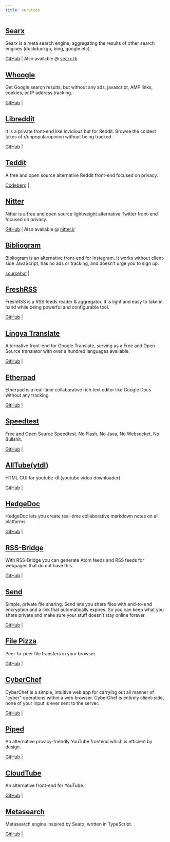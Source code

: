 ```yaml
---
title: services
---
```


## [Searx](https://sx.alefvanoon.xyz/)

Searx is a meta search engine, aggregating the results of other search engines (duckduckgo, bing, google etc).

[GitHub](https://github.com/searx/searx) | Also available @ [searx.tk](https://searx.tk)

## [Whoogle](https://s.alefvanoon.xyz/)

Get Google search results, but without any ads, javascript, AMP links, cookies, or IP address tracking.

[GitHub](https://github.com/benbusby/whoogle-search) |

## [Libreddit](https://libreddit.alefvanoon.xyz/)

It is a private front-end like Invidious but for Reddit. Browse the coldest takes of r/unpopularopinion without being tracked.

[GitHub](https://github.com/spikecodes/libreddit) |

## [Teddit](https://teddit.alefvanoon.xyz/)

A free and open source alternative Reddit front-end focused on privacy.

[Codeberg](https://codeberg.org/teddit/teddit) |

## [Nitter](https://nitter.alefvanoon.xyz/)

Nitter is a free and open source lightweight alternative Twitter front-end focused on privacy.

[GitHub](https://github.com/zedeus/nitter) | Also available @ [nitter.ir](https://nitter.ir)

## [Bibliogram](https://biblio.alefvanoon.xyz/)

Bibliogram is an alternative front-end for Instagram. It works without client-side JavaScript, has no ads or tracking, and doesn't urge you to sign up.

[sourcehut](https://sr.ht/~cadence/bibliogram/) |

## [FreshRSS](https://rss.alefvanoon.xyz/)

FreshRSS is a RSS feeds reader & aggregator. It is light and easy to take in hand while being powerful and configurable tool.

[GitHub](https://github.com/FreshRSS/FreshRSS/) |

## [Lingva Translate](https://translate.alefvanoon.xyz/)

Alternative front-end for Google Translate, serving as a Free and Open Source translator with over a hundred languages available.

[GitHub](https://github.com/TheDavidDelta/lingva-translate/) |

## [Etherpad](https://pad.alefvanoon.xyz/)

Etherpad is a real-time collaborative rich text editor like Google Docs without any tracking.

[GitHub](https://github.com/ether/etherpad-lite/) |

## [Speedtest](https://fast.alefvanoon.xyz/)

Free and Open Source Speedtest. No Flash, No Java, No Websocket, No Bullshit.

[GitHub](https://github.com/librespeed/speedtest/) |

## [AllTube(ytdl)](https://yt.alefvanon.xyz/)

HTML GUI for youtube-dl.(youtube video downloader)

[GitHub](https://github.com/Rudloff/alltube/) |


## [HedgeDoc](https://mdpad.alefvanon.xyz/)

HedgeDoc lets you create real-time collaborative markdown notes on all platforms.

[GitHub](https://github.com/hedgedoc/hedgedoc/) |


## [RSS-Bridge](https://rssb.alefvanon.xyz/)

With RSS-Bridge you can generate Atom feeds and RSS feeds for webpages that do not have this.

[GitHub](https://github.com/RSS-Bridge/rss-bridge/) |

## [Send](https://send.alefvanoon.xyz/)

Simple, private file sharing. Send lets you share files with end-to-end encryption and a link that automatically expires. So you can keep what you share private and make sure your stuff doesn’t stay online forever.

[GitHub](https://gitlab.com/timvisee/send/) |

## [File Pizza](https://filepizza.alefvanoon.xyz/)

Peer-to-peer file transfers in your browser.

[GitHub](https://gitlab.com/timvisee/send/) |

## [CyberChef](https://cyberchef.alefvanoon.xyz/)

CyberChef is a simple, intuitive web app for carrying out all manner of "cyber" operations within a web browser. CyberChef is entirely client-side, none of your input is ever sent to the server.

[GitHub](https://github.com/gchq/CyberChef/) |

## [Piped](https://piped.alefvanoon.xyz/)

An alternative privacy-friendly YouTube frontend which is efficient by design.

[GitHub](https://github.com/TeamPiped/Piped/) |

## [CloudTube](https://tube.alefvanoon.xyz/)

An alternative front-end for YouTube.

[GitHub](https://github.com/TeamPiped/Piped/) |

## [Metasearch](https://ss.alefvanoon.xyz/)

Metasearch engine inspired by Searx, written in TypeScript.

[GitHub](https://github.com/mat-1/metasearch/) |
